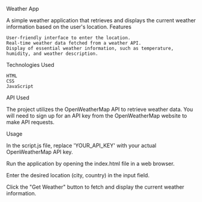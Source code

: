 Weather App

A simple weather application that retrieves and displays the current weather information based on the user's location.
Features

    User-friendly interface to enter the location.
    Real-time weather data fetched from a weather API.
    Display of essential weather information, such as temperature, humidity, and weather description.

Technologies Used

    HTML
    CSS
    JavaScript

API Used

The project utilizes the OpenWeatherMap API to retrieve weather data. You will need to sign up for an API key from the OpenWeatherMap website to make API requests.

Usage

In the script.js file, replace 'YOUR_API_KEY' with your actual OpenWeatherMap API key.

Run the application by opening the index.html file in a web browser.

Enter the desired location (city, country) in the input field.

Click the "Get Weather" button to fetch and display the current weather information.